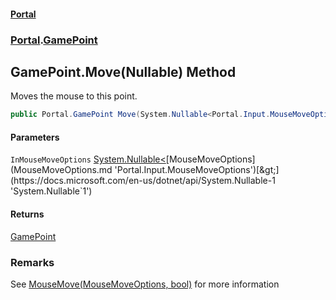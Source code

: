 #### [Portal](index.md 'index')
### [Portal](Portal.md 'Portal').[GamePoint](GamePoint.md 'Portal.GamePoint')

## GamePoint.Move(Nullable<MouseMoveOptions>) Method

Moves the mouse to this point.

```csharp
public Portal.GamePoint Move(System.Nullable<Portal.Input.MouseMoveOptions> InMouseMoveOptions=null);
```
#### Parameters

<a name='Portal.GamePoint.Move(System.Nullable_Portal.Input.MouseMoveOptions_).InMouseMoveOptions'></a>

`InMouseMoveOptions` [System.Nullable&lt;](https://docs.microsoft.com/en-us/dotnet/api/System.Nullable-1 'System.Nullable`1')[MouseMoveOptions](MouseMoveOptions.md 'Portal.Input.MouseMoveOptions')[&gt;](https://docs.microsoft.com/en-us/dotnet/api/System.Nullable-1 'System.Nullable`1')

#### Returns
[GamePoint](GamePoint.md 'Portal.GamePoint')

### Remarks
See [MouseMove(MouseMoveOptions, bool)](InputManager.MouseMove(MouseMoveOptions,bool).md 'Portal.Input.InputManager.MouseMove(Portal.Input.MouseMoveOptions, bool)') for more information